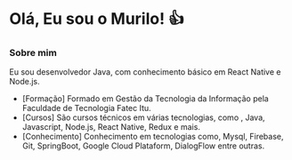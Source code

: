 # Olá, Eu sou o Murilo! :+1:

### Sobre mim
Eu sou desenvolvedor Java, com conhecimento básico em React Native e Node.js.

- [Formação] Formado em Gestão da Tecnologia da Informação pela Faculdade de Tecnologia Fatec Itu.
- [Cursos] São cursos técnicos em várias tecnologias, como , Java, Javascript, Node.js, React Native, Redux e mais.
- [Conhecimento] Conhecimento em tecnologias como, Mysql, Firebase, Git, SpringBoot, Google Cloud Plataform, DialogFlow entre outras.


